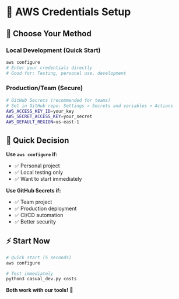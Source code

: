 # 🔐 AWS Credentials Setup

## 🎯 Choose Your Method

### **Local Development (Quick Start)**
```bash
aws configure
# Enter your credentials directly
# Good for: Testing, personal use, development
```

### **Production/Team (Secure)**
```bash
# GitHub Secrets (recommended for teams)
# Set in GitHub repo: Settings > Secrets and variables > Actions
AWS_ACCESS_KEY_ID=your_key
AWS_SECRET_ACCESS_KEY=your_secret
AWS_DEFAULT_REGION=us-east-1
```

## 🚀 Quick Decision

**Use `aws configure` if:**
- ✅ Personal project
- ✅ Local testing only
- ✅ Want to start immediately

**Use GitHub Secrets if:**
- ✅ Team project
- ✅ Production deployment
- ✅ CI/CD automation
- ✅ Better security

## ⚡ Start Now
```bash
# Quick start (5 seconds)
aws configure

# Test immediately
python3 casual_dev.py costs
```

**Both work with our tools!** 🎯
